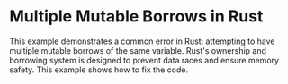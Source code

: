 # Multiple Mutable Borrows in Rust
This example demonstrates a common error in Rust: attempting to have multiple mutable borrows of the same variable.  Rust's ownership and borrowing system is designed to prevent data races and ensure memory safety. This example shows how to fix the code.